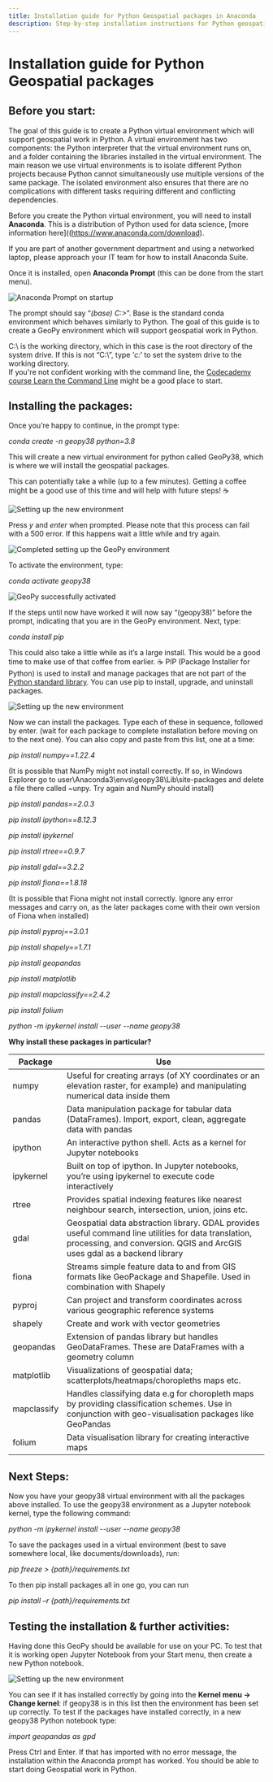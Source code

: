 ```yaml
---
title: Installation guide for Python Geospatial packages in Anaconda
description: Step-by-step installation instructions for Python geospatial packages using the Anaconda Prompt. 
---
```


# Installation guide for Python Geospatial packages 


## Before you start: 

The goal of this guide is to create a Python virtual environment which will support geospatial work in Python. A virtual environment has two components: the Python interpreter that the virtual environment runs on, and a folder containing the libraries installed in the virtual environment. The main reason we use virtual environments is to isolate different Python projects because Python cannot simultaneously use multiple versions of the same package. The isolated environment also ensures that there are no complications with different tasks requiring different and conflicting dependencies.  

Before you create the Python virtual environment, you will need to install **Anaconda**. This is a distribution of Python used for data science, [more information here]((https://www.anaconda.com/download).

If you are part of another government department and using a networked laptop, please approach your IT team for how to install Anaconda Suite.
 
Once it is installed, open **Anaconda Prompt** (this can be done from the start menu).  

![Anaconda Prompt on startup](img/geopy_install_01_base.png)

The prompt should say “*(base) C:\>*”. Base is the standard conda environment which behaves similarly to Python. The goal of this guide is to create a GeoPy environment which will support geospatial work in Python.

C:\ is the working directory, which in this case is the root directory of the system drive. If this is not “C:\”, type ‘*c:*’ to set the system drive to the working directory.  
If you're not confident working with the command line, the [Codecademy course Learn the Command Line](https://www.codecademy.com/learn/learn-the-command-line) might be a good place to start. 
 

## Installing the packages: 

 
Once you’re happy to continue, in the prompt type: 

*conda create -n geopy38 python=3.8*

This will create a new virtual environment for python called GeoPy38, which is where we will install the geospatial packages. 

This can potentially take a while (up to a few minutes). Getting a coffee might be a good use of this time and will help with future steps! ☕

![Setting up the new environment](img/geopy_install_02_new_env_1.png)

Press *y* and *enter* when prompted. Please note that this process can fail with a 500 error. If this happens wait a little while and try again. 

![Completed setting up the GeoPy environment](img/geopy_install_03_new_env_2.png)

To activate the environment, type:  

*conda activate geopy38* 

![GeoPy successfully activated](img/geopy_install_04_geopy_active.png)

If the steps until now have worked it will now say “(geopy38)” before the prompt, indicating that you are in the GeoPy environment. Next, type: 

*conda install pip* 

This could also take a little while as it’s a large install. This would be a good time to make use of that coffee from earlier. ☕ PIP (Package Installer for Python) is used to install and manage packages that are not part of the [Python standard library](https://docs.python.org/3/py-modindex.html). You can use pip to install, upgrade, and uninstall packages. 

![Setting up the new environment](img/geopy_install_05_pip.png) 

Now we can install the packages. Type each of these in sequence, followed by enter. (wait for each package to complete installation before moving on to the next one). You can also copy and paste from this list, one at a time: 

*pip install numpy==1.22.4*

(It is possible that NumPy might not install correctly. If so, in Windows Explorer go to user\Anaconda3\envs\geopy38\Lib\site-packages and delete a file there called ~unpy. Try again and NumPy should install) 

*pip install pandas==2.0.3*

*pip install ipython==8.12.3* 

*pip install ipykernel* 

*pip install rtree==0.9.7* 

*pip install gdal==3.2.2* 

*pip install fiona==1.8.18* 

(It is possible that Fiona might not install correctly. Ignore any error messages and carry on, as the later packages come with their own version of Fiona when installed)

*pip install pyproj==3.0.1* 

*pip install shapely==1.7.1* 

*pip install geopandas* 

*pip install matplotlib* 

*pip install mapclassify==2.4.2* 

*pip install folium* 

*python -m ipykernel install \--user \--name geopy38*




**Why install these packages in particular?**

| Package    | Use  |
| ---------- | -----|
| numpy     | Useful for creating arrays (of XY coordinates or an elevation raster, for example) and manipulating numerical data inside them |
| pandas    | Data manipulation package for tabular data (DataFrames). Import, export, clean, aggregate data with pandas |
| ipython | An interactive python shell. Acts as a kernel for Jupyter notebooks |
| ipykernel | Built on top of ipython. In Jupyter notebooks, you’re using ipykernel to execute code interactively |
| rtree | Provides spatial indexing features like nearest neighbour search, intersection, union, joins etc. |
| gdal | Geospatial data abstraction library. GDAL provides useful command line utilities for data translation, processing, and conversion. QGIS and ArcGIS uses gdal as a backend library |
| fiona | Streams simple feature data to and from GIS formats like GeoPackage and Shapefile. Used in combination with Shapely |
| pyproj | Can project and transform coordinates across various geographic reference systems |
| shapely | Create and work with vector geometries |
| geopandas | Extension of pandas library but handles GeoDataFrames. These are DataFrames with a geometry column |
| matplotlib | Visualizations of geospatial data; scatterplots/heatmaps/choropleths maps etc. |
| mapclassify | Handles classifying data e.g for choropleth maps by providing classification schemes. Use in conjunction with geo-visualisation packages like GeoPandas |
| folium | Data visualisation library for creating interactive maps |



## Next Steps:

Now you have your geopy38 virtual environment with all the packages above installed. To use the geopy38 environment as a Jupyter notebook kernel, type the following command:

*python -m ipykernel install --user --name geopy38*


To save the packages used in a virtual environment (best to save somewhere local, like documents/downloads), run:

*pip freeze > {path}/requirements.txt*

To then pip install packages all in one go, you can run 

*pip install –r {path}/requirements.txt* 

## Testing the installation & further activities: 


Having done this GeoPy should be available for use on your PC. To test that it is working open Jupyter Notebook from your Start menu, then create a new Python notebook. 

![Setting up the new environment](img/geopy_install_06_jupyter.png) 

You can see if it has installed correctly by going into the **Kernel menu -> Change kernel**: if geopy38 is in this list then the environment has been set up correctly.
To test if the packages have installed correctly, in a new geopy38 Python notebook type:

*import geopandas as gpd*

Press Ctrl and Enter. If that has imported with no error message, the installation within the Anaconda prompt has worked.
You should be able to start doing Geospatial work in Python. 



 
